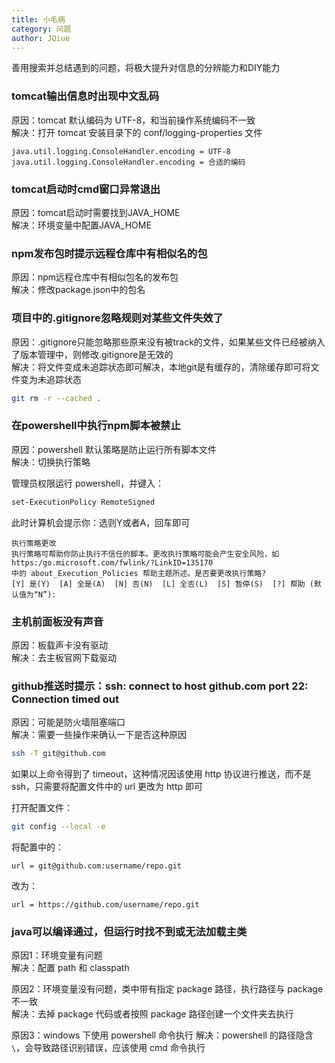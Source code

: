```yaml
---
title: 小毛病
category: 问题
author: JQiue
---
```


善用搜索并总结遇到的问题，将极大提升对信息的分辨能力和DIY能力

### tomcat输出信息时出现中文乱码

原因：tomcat 默认编码为 UTF-8，和当前操作系统编码不一致  
解决：打开 tomcat 安装目录下的 conf/logging-properties 文件

```text
java.util.logging.ConsoleHandler.encoding = UTF-8
java.util.logging.ConsoleHandler.encoding = 合适的编码
```

### tomcat启动时cmd窗口异常退出

原因：tomcat启动时需要找到JAVA_HOME  
解决：环境变量中配置JAVA_HOME  

### npm发布包时提示远程仓库中有相似名的包

原因：npm远程仓库中有相似包名的发布包  
解决：修改package.json中的包名  

### 项目中的.gitignore忽略规则对某些文件失效了

原因：.gitignore只能忽略那些原来没有被track的文件，如果某些文件已经被纳入了版本管理中，则修改.gitignore是无效的  
解决：将文件变成未追踪状态即可解决，本地git是有缓存的，清除缓存即可将文件变为未追踪状态

```bash
git rm -r --cached .
```

### 在powershell中执行npm脚本被禁止

原因：powershell 默认策略是防止运行所有脚本文件  
解决：切换执行策略

管理员权限运行 powershell，并键入：

```bash
set-ExecutionPolicy RemoteSigned
```

此时计算机会提示你：选则Y或者A，回车即可

```text
执行策略更改
执行策略可帮助你防止执行不信任的脚本。更改执行策略可能会产生安全风险，如 https:/go.microsoft.com/fwlink/?LinkID=135170
中的 about_Execution_Policies 帮助主题所述。是否要更改执行策略?
[Y] 是(Y)  [A] 全是(A)  [N] 否(N)  [L] 全否(L)  [S] 暂停(S)  [?] 帮助 (默认值为“N”):
```

### 主机前面板没有声音

原因：板载声卡没有驱动  
解决：去主板官网下载驱动

### github推送时提示：ssh: connect to host github.com port 22: Connection timed out

原因：可能是防火墙阻塞端口  
解决：需要一些操作来确认一下是否这种原因

```sh
ssh -T git@github.com
```

如果以上命令得到了 timeout，这种情况因该使用 http 协议进行推送，而不是 ssh，只需要将配置文件中的 url 更改为 http 即可

打开配置文件：

```sh
git config --local -e
```

将配置中的：

```text
url = git@github.com:username/repo.git
```

改为：

```text
url = https://github.com/username/repo.git
```

### java可以编译通过，但运行时找不到或无法加载主类

原因1：环境变量有问题  
解决：配置 path 和 classpath

原因2：环境变量没有问题，类中带有指定 package 路径，执行路径与 package 不一致  
解决：去掉 package 代码或者按照 package 路径创建一个文件夹去执行

原因3：windows 下使用 powershell 命令执行
解决：powershell 的路径隐含`\`，会导致路径识别错误，应该使用 cmd 命令执行
